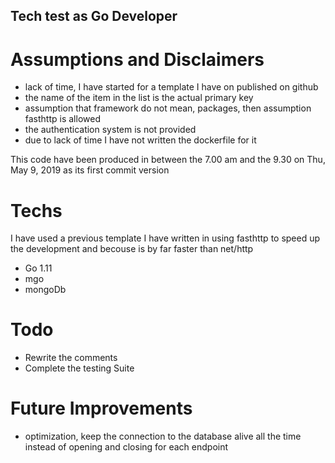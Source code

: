 ## Tech test as Go Developer

# Assumptions and Disclaimers

- lack of time, I have started for a template I have on published on github
- the name of the item in the list is the actual primary key
- assumption that framework do not mean, packages, then assumption fasthttp is allowed
- the authentication system is not provided
- due to lack of time I have not written the dockerfile for it

This code have been produced in between the 7.00 am and the 9.30 on Thu, May 9, 2019 as
its first commit version

# Techs

I have used a previous template I have written in using fasthttp
  to speed up the development and becouse is by far faster than net/http

- Go 1.11
- mgo
- mongoDb
  
# Todo

- Rewrite the comments
- Complete the testing Suite


# Future Improvements
- optimization, keep the connection to the database alive all the time instead of opening and closing for each endpoint
